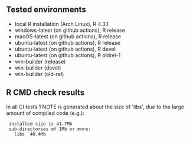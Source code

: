 ## Tested environments

* local R installation (Arch Linux), R 4.3.1
* windows-latest (on github actions), R release
* macOS-latest (on github actions), R release
* ubuntu-latest (on github actions), R release
* ubuntu-latest (on github actions), R devel
* ubuntu-latest (on github actions), R oldrel-1
* win-builder (release)
* win-builder (devel)
* win-builder (old-rel)

## R CMD check results

In all CI tests 1 NOTE is generated about the size of 'libs', due to the large
amount of compiled code (e.g.):

     installed size is 41.7Mb
     sub-directories of 1Mb or more:
       libs  40.4Mb

